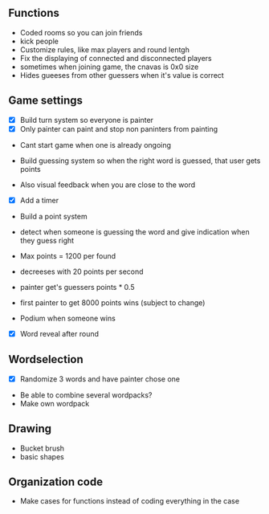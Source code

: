 ## Functions

- Coded rooms so you can join friends
- kick people
- Customize rules, like max players and round lentgh
- Fix the displaying of connected and disconnected players
- sometimes when joining game, the cnavas is 0x0 size
- Hides gueeses from other guessers when it's value is correct

## Game settings

- [x] Build turn system so everyone is painter
- [x] Only painter can paint and stop non paninters from painting
- Cant start game when one is already ongoing

- Build guessing system so when the right word is guessed, that user gets points
- Also visual feedback when you are close to the word

- [x] Add a timer
- Build a point system
- detect when someone is guessing the word and give indication when they guess right

- Max points = 1200 per found
- decreeses with 20 points per second
- painter get's guessers points * 0.5
- first painter to get 8000 points wins (subject to change)
- Podium when someone wins

- [x] Word reveal after round

## Wordselection

- [x] Randomize 3 words and have painter chose one
- Be able to combine several wordpacks?
- Make own wordpack

## Drawing

- Bucket brush
- basic shapes

## Organization code

- Make cases for functions instead of coding everything in the case
